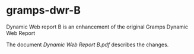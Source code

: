 # gramps-dwr-B
Dynamic Web report B is an enhancement of the original Gramps Dynamic Web Report

The document _Dynamic Web Report B.pdf_ describes the changes.
